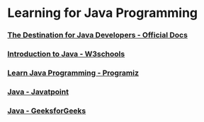 # Learning for Java Programming

### [The Destination for Java Developers - Official Docs](https://dev.java/)

### [Introduction to Java - W3schools](https://www.w3schools.com/java/default.asp)

### [Learn Java Programming - Programiz](https://www.programiz.com/java-programming)

### [Java - Javatpoint](https://www.javatpoint.com/java-tutorial)

### [Java - GeeksforGeeks](https://www.geeksforgeeks.org/java/)

